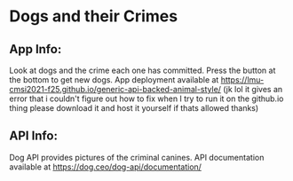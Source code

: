 # Dogs and their Crimes

## App Info:
Look at dogs and the crime each one has committed. Press the button at the bottom to get new dogs.
App deployment available at https://lmu-cmsi2021-f25.github.io/generic-api-backed-animal-style/ (jk lol it gives an error that i couldn't figure out how to fix when I try to run it on the github.io thing please download it and host it yourself if thats allowed thanks)

## API Info:
Dog API provides pictures of the criminal canines.
API documentation available at https://dog.ceo/dog-api/documentation/